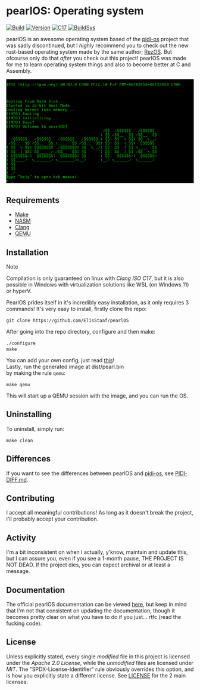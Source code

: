 # pearlOS: Operating system

[![Build](https://img.shields.io/github/actions/workflow/status/ElisStaaf/pearlOS/ci.yml?logo=Github&labelColor=17181B&label=Build)](/)
[![Version](https://img.shields.io/badge/Version-Dragonfly-FF0062?labelColor=17181B)](/)
[![C17](https://img.shields.io/badge/Standard-C17-A8B9CC?logo=C&labelColor=17181B)](/)
[![BuildSys](https://img.shields.io/badge/Build%20System-GNU%20Make-0F6713?logo=GNU&labelColor=17181B&logoColor=898484)](/)  

pearlOS is an awesome operating system based of the [pidi-os](https://github.com/GandelXIV/pidi-os)
project that was sadly discontinued, but I *highly* recommend you to check out the new rust-based
operating system made by the same author; [RezOS](https://github.com/GandelXIV/RezOS).
But ofcourse only do that *after* you check out this project! pearlOS was made
for me to learn operating system things and also to become better at C and Assembly.

[![pearlOS](https://github.com/ElisStaaf/pearlOS/raw/main/prod/boot.png)](https://github.com/ElisStaaf/pearlOS)

## Requirements

* [Make](https://www.gnu.org/software/make)
* [NASM](https://nasm.us)
* [Clang](https://clang.llvm.org/)
* [QEMU](https://www.qemu.org)

## Installation

> [!NOTE]
> Compilation is only guaranteed on linux with *Clang ISO C17*,
> but it is also possible in Windows with virtualization
> solutions like WSL (on Windows 11) or hyperV.

PearlOS prides itself in it's incredibly easy installation, as it only requires 3 commands!
It's very easy to install, firstly clone the repo:
```console
git clone https://github.com/ElisStaaf/pearlOS
```
After going into the repo directory, configure and then make:
```console
./configure
make
```
You can add your own config, just read [this](/doc/CONFIG.md)!  
Lastly, run the generated image at dist/pearl.bin  
by making the rule `qemu`:
```console
make qemu
```
This will start up a QEMU session with the image, and you
can run the OS.

## Uninstalling

To uninstall, simply run:
```console
make clean
```

## Differences

If you want to see the differences between pearlOS and [pidi-os](https://github.com/GandelXIV/pidi-os),
see [PIDI-DIFF.md](/doc/PIDI-DIFF.md).

## Contributing

I accept all meaningful contributions! As long as it doesn't break the
project, I'll probably accept your contribution.

## Activity

I'm a bit inconsistent on when I actually, y'know, maintain and update this,
but I can assure you, even if you see a 1-month pause, THE PROJECT IS NOT DEAD.
If the project dies, you can expect archival or at least a message.

## Documentation

The official pearlOS documentation can be viewed [here](/doc), but keep
in mind that I'm not that consistent on updating the documentation,
though it becomes pretty clear on what you have to do if you just...
rtfc (read the fucking code).

## License

Unless explicitly stated, every single *modified* file in this project is licensed
under the *Apache 2.0 License*, while the *unmodified* files are licensed under *MIT*.
The "SPDX-License-Identifier" rule obviously overrides this option, and is how you
explicitly state a different license. See [LICENSE](/LICENSE) for the 2 main licenses.